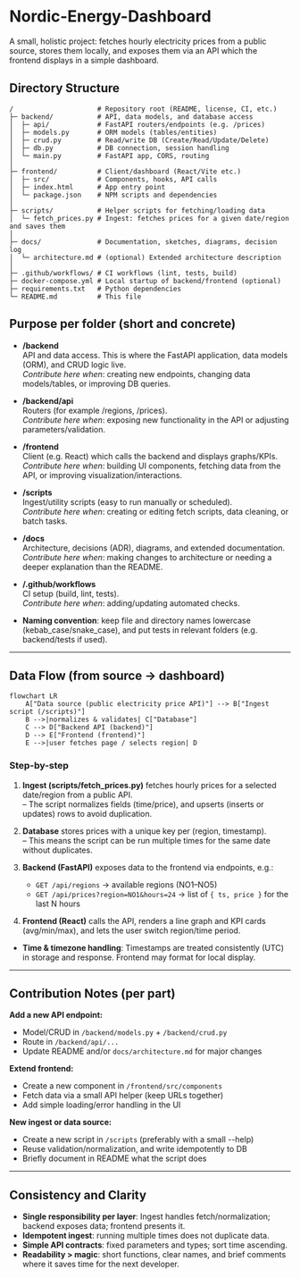 # Nordic-Energy-Dashboard

A small, holistic project: fetches hourly electricity prices from a public source, stores them locally, and exposes them via an API which the frontend displays in a simple dashboard.

## Directory Structure

```
/                     # Repository root (README, license, CI, etc.)
├─ backend/           # API, data models, and database access
│  ├─ api/            # FastAPI routers/endpoints (e.g. /prices)
│  ├─ models.py       # ORM models (tables/entities)
│  ├─ crud.py         # Read/write DB (Create/Read/Update/Delete)
│  ├─ db.py           # DB connection, session handling
│  └─ main.py         # FastAPI app, CORS, routing
│
├─ frontend/          # Client/dashboard (React/Vite etc.)
│  ├─ src/            # Components, hooks, API calls
│  ├─ index.html      # App entry point
│  └─ package.json    # NPM scripts and dependencies
│
├─ scripts/           # Helper scripts for fetching/loading data
│  └─ fetch_prices.py # Ingest: fetches prices for a given date/region and saves them
│
├─ docs/              # Documentation, sketches, diagrams, decision log
│  └─ architecture.md # (optional) Extended architecture description
│
├─ .github/workflows/ # CI workflows (lint, tests, build)
├─ docker-compose.yml # Local startup of backend/frontend (optional)
├─ requirements.txt   # Python dependencies
└─ README.md          # This file
```

## Purpose per folder (short and concrete)

- **/backend**  
  API and data access. This is where the FastAPI application, data models (ORM), and CRUD logic live.  
  _Contribute here when_: creating new endpoints, changing data models/tables, or improving DB queries.

- **/backend/api**  
  Routers (for example /regions, /prices).  
  _Contribute here when_: exposing new functionality in the API or adjusting parameters/validation.

- **/frontend**  
  Client (e.g. React) which calls the backend and displays graphs/KPIs.  
  _Contribute here when_: building UI components, fetching data from the API, or improving visualization/interactions.

- **/scripts**  
  Ingest/utility scripts (easy to run manually or scheduled).  
  _Contribute here when_: creating or editing fetch scripts, data cleaning, or batch tasks.

- **/docs**  
  Architecture, decisions (ADR), diagrams, and extended documentation.  
  _Contribute here when_: making changes to architecture or needing a deeper explanation than the README.

- **/.github/workflows**  
  CI setup (build, lint, tests).  
  _Contribute here when_: adding/updating automated checks.

- **Naming convention**: keep file and directory names lowercase (kebab_case/snake_case), and put tests in relevant folders (e.g. backend/tests if used).

---

## Data Flow (from source → dashboard)

```mermaid
flowchart LR
    A["Data source (public electricity price API)"] --> B["Ingest script (/scripts)"]
    B -->|normalizes & validates| C["Database"]
    C --> D["Backend API (backend)"]
    D --> E["Frontend (frontend)"]
    E -->|user fetches page / selects region| D
```

### Step-by-step

1. **Ingest (scripts/fetch_prices.py)** fetches hourly prices for a selected date/region from a public API.  
   – The script normalizes fields (time/price), and upserts (inserts or updates) rows to avoid duplication.

2. **Database** stores prices with a unique key per (region, timestamp).  
   – This means the script can be run multiple times for the same date without duplicates.

3. **Backend (FastAPI)** exposes data to the frontend via endpoints, e.g.:
   - `GET /api/regions` → available regions (NO1–NO5)
   - `GET /api/prices?region=NO1&hours=24` → list of `{ ts, price }` for the last N hours

4. **Frontend (React)** calls the API, renders a line graph and KPI cards (avg/min/max), and lets the user switch region/time period.

- **Time & timezone handling**: Timestamps are treated consistently (UTC) in storage and response. Frontend may format for local display.

---

## Contribution Notes (per part)

**Add a new API endpoint:**
- Model/CRUD in `/backend/models.py` + `/backend/crud.py`
- Route in `/backend/api/...`
- Update README and/or `docs/architecture.md` for major changes

**Extend frontend:**
- Create a new component in `/frontend/src/components`
- Fetch data via a small API helper (keep URLs together)
- Add simple loading/error handling in the UI

**New ingest or data source:**
- Create a new script in `/scripts` (preferably with a small --help)
- Reuse validation/normalization, and write idempotently to DB
- Briefly document in README what the script does

---

## Consistency and Clarity

- **Single responsibility per layer**: Ingest handles fetch/normalization; backend exposes data; frontend presents it.
- **Idempotent ingest**: running multiple times does not duplicate data.
- **Simple API contracts**: fixed parameters and types; sort time ascending.
- **Readability > magic**: short functions, clear names, and brief comments where it saves time for the next developer.